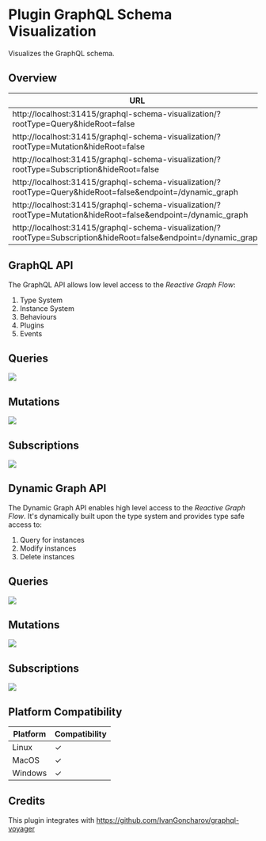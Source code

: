 # Plugin GraphQL Schema Visualization

Visualizes the GraphQL schema.

## Overview

| URL                                                                                                               | API           | Description   |
|-------------------------------------------------------------------------------------------------------------------|---------------|---------------|
| http://localhost:31415/graphql-schema-visualization/?rootType=Query&hideRoot=false                                | GraphQL       | Queries       |
| http://localhost:31415/graphql-schema-visualization/?rootType=Mutation&hideRoot=false                             | GraphQL       | Mutations     |
| http://localhost:31415/graphql-schema-visualization/?rootType=Subscription&hideRoot=false                         | GraphQL       | Subscriptions |
| http://localhost:31415/graphql-schema-visualization/?rootType=Query&hideRoot=false&endpoint=/dynamic_graph        | Dynamic Graph | Queries       |
| http://localhost:31415/graphql-schema-visualization/?rootType=Mutation&hideRoot=false&endpoint=/dynamic_graph     | Dynamic Graph | Mutations     |
| http://localhost:31415/graphql-schema-visualization/?rootType=Subscription&hideRoot=false&endpoint=/dynamic_graph | Dynamic Graph | Subscriptions |

## GraphQL API

The GraphQL API allows low level access to the *Reactive Graph Flow*:

1. Type System
2. Instance System
3. Behaviours
4. Plugins
5. Events

## Queries

<img src="https://raw.githubusercontent.com/reactive-graph/std/main/docs/images/graphql/queries.png">

## Mutations

<img src="https://raw.githubusercontent.com/reactive-graph/std/main/docs/images/graphql/mutations.png">

## Subscriptions

<img src="https://raw.githubusercontent.com/reactive-graph/std/main/docs/images/graphql/subscriptions.png">

## Dynamic Graph API

The Dynamic Graph API enables high level access to the *Reactive Graph Flow*. It's dynamically built upon the type
system and provides type safe access to:

1. Query for instances
2. Modify instances
3. Delete instances

## Queries

<img src="https://raw.githubusercontent.com/reactive-graph/std/main/docs/images/dynamic-graph/queries.png">

## Mutations

<img src="https://raw.githubusercontent.com/reactive-graph/std/main/docs/images/dynamic-graph/mutations.png">

## Subscriptions

<img src="https://raw.githubusercontent.com/reactive-graph/std/main/docs/images/dynamic-graph/subscriptions.png">

## Platform Compatibility

| Platform | Compatibility |
|----------|---------------|
| Linux    | ✓             |
| MacOS    | ✓             |
| Windows  | ✓             |

## Credits

This plugin integrates with https://github.com/IvanGoncharov/graphql-voyager
